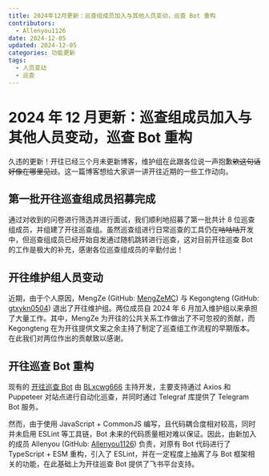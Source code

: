 ```yaml
---
title: 2024年12月更新：巡查组成员加入与其他人员变动，巡查 Bot 重构
contributors:
  - Allenyou1126
date: 2024-12-05
updated: 2024-12-05
categories: 功能更新
tags:
  - 人员变动
  - 巡查
---
```


# 2024 年 12 月更新：巡查组成员加入与其他人员变动，巡查 Bot 重构

久违的更新！开往已经三个月未更新博客，维护组在此跟各位说一声抱歉~~欸这句话好像在哪里见过~~。这一篇博客想给大家讲一讲开往近期的一些工作动向。

## 第一批开往巡查组成员招募完成

通过对收到的问卷进行筛选并进行面试，我们顺利地招募了第一批共计 8 位巡查组成员，并组建了开往巡查组。虽然巡查组进行日常巡查的工具仍在~~咕咕咕~~开发中，但巡查组成员已经开始自发通过随机跳转进行巡查，这对目前开往巡查 Bot 的工作是极大的补充，感谢各位巡查组成员的辛勤付出！

## 开往维护组人员变动

近期，由于个人原因，MengZe (GitHub: [MengZeMC](https://github.com/MengZeMC)) 与 Kegongteng (GitHub: [gtxykn0504](https://github.com/gtxykn0504)) 退出了开往维护组。两位成员自 2024 年 6 月加入维护组以来承担了大量工作。其中，MengZe 为开往的公共关系工作做出了不可忽视的贡献，而 Kegongteng 在为开往提供文案之余主持了制定了巡查组工作流程的早期版本。在此我们对两位作出的贡献致以感谢。

## 开往巡查 Bot 重构

现有的 [开往巡查 Bot](https://github.com/travellings-link/travellings-bot) 由 [BLxcwg666](https://github.com/BLxcwg666) 主持开发，主要支持通过 Axios 和 Puppeteer 对站点进行自动化巡查，并同时通过 Telegraf 库提供了 Telegram Bot 服务。

然而，由于使用 JavaScript + CommonJS 编写，且代码耦合度相对较高，同时并未启用 ESLint 等工具链，Bot 未来的代码质量相对难以保证。因此，由新加入的成员 Allenyou (GitHub: [Allenyou1126](https://github.com/Allenyou1126)) 负责，对原有 Bot 代码进行了 TypeScript + ESM 重构，引入了 ESLint，并在一定程度上抽离了与 Bot 框架相关的功能，在此基础上为开往巡查 Bot 提供了飞书平台支持。
